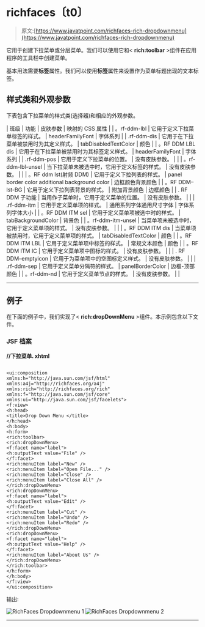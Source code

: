 # richfaces〔t0〕

> 原文:[https://www.javatpoint.com/richfaces-rich-dropdownmenu](https://www.javatpoint.com/richfaces-rich-dropdownmenu)

它用于创建下拉菜单或分层菜单。我们可以使用它和< **rich:toolbar** >组件在应用程序的工具栏中创建菜单。

基本用法需要**标签**属性。我们可以使用**标签**属性来设置作为菜单标题出现的文本标签。

## 样式类和外观参数

下表包含下拉菜单的样式类(选择器)和相应的外观参数。

| 班级 | 功能 | 皮肤参数 | 映射的 CSS 属性 |
| 。rf-ddm-lbl | 它用于定义下拉菜单标签的样式。 | headerFamilyFont | 字体系列 |
| .rf-ddm-dis | 它用于在下拉菜单被禁用时为其定义样式。 | tabDisabledTextColor | 颜色 |
| 。RF DDM LBL dis | 它用于在下拉菜单被禁用时为其标签定义样式。 | headerFamilyFont | 字体系列 |
| .rf-ddm-pos | 它用于定义下拉菜单的位置。 | 没有皮肤参数。 |  |
| 。rf-ddm-lbl-unsel | 当下拉菜单未被选中时，它用于定义标签的样式。 | 没有皮肤参数。 |  |
| 。RF ddm lst(射频 DDM) | 它用于定义下拉列表的样式。 | panel border color additional background color | 边框颜色背景颜色 |
| 。RF DDM–lst-BG | 它用于定义下拉列表背景的样式。 | 附加背景颜色 | 边框颜色 |
| . RF DDM 子功能 | 当用作子菜单时，它用于定义菜单的位置。 | 没有皮肤参数。 |  |
| .rf-ddm-itm | 它用于定义菜单项的样式。 | 通用系列字体通用尺寸字体 | 字体系列字体大小 |
| 。RF DDM ITM sel | 它用于定义菜单项被选中时的样式。 | tabBackgroundColor | 背景色 |
| 。rf-ddm-itm-unsel | 当菜单项未被选中时，它用于定义菜单项的样式。 | 没有皮肤参数。 |  |
| 。RF DDM ITM dis | 当菜单项被禁用时，它用于定义菜单项的样式。 | tabDisabledTextColor | 颜色 |
| 。RF DDM ITM LBL | 它用于定义菜单项中标签的样式。 | 常规文本颜色 | 颜色 |
| 。RF DDM ITM IC | 它用于定义菜单项中图标的样式。 | 没有皮肤参数。 |  |
| . RF DDM–emptyicon | 它用于为菜单项中的空图标定义样式。 | 没有皮肤参数。 |  |
| .rf-ddm-sep | 它用于定义菜单分隔符的样式。 | panelBorderColor | 边框-顶部颜色 |
| 。rf-ddm-nd | 它用于定义菜单节点的样式。 | 没有皮肤参数。 |  |

* * *

## 例子

在下面的例子中，我们实现了< **rich:dropDownMenu** >组件。本示例包含以下文件。

### JSF 档案

**//下拉菜单. xhtml**

```

<ui:composition 
xmlns:h="http://java.sun.com/jsf/html"
xmlns:a4j="http://richfaces.org/a4j"
xmlns:rich="http://richfaces.org/rich"
xmlns:f="http://java.sun.com/jsf/core"
xmlns:ui="http://java.sun.com/jsf/facelets">
<f:view>
<h:head>
<title>Drop Down Menu </title>
</h:head>
<h:body>
<h:form>
<rich:toolbar>
<rich:dropDownMenu>
<f:facet name="label">
<h:outputText value="File" />
</f:facet>
<rich:menuItem label="New" />
<rich:menuItem label="Open File..." />
<rich:menuItem label="Close" />
<rich:menuItem label="Close All" />
</rich:dropDownMenu>
<rich:dropDownMenu>
<f:facet name="label">
<h:outputText value="Edit" />
</f:facet>
<rich:menuItem label="Cut" />
<rich:menuItem label="Undo" />
<rich:menuItem label="Redo" />
</rich:dropDownMenu>
<rich:dropDownMenu>
<f:facet name="label">
<h:outputText value="Help" />
</f:facet>
<rich:menuItem label="About Us" />
</rich:dropDownMenu>
</rich:toolbar>
</h:form>
</h:body>
</f:view>
</ui:composition>

```

输出:

![RichFaces Dropdownmenu 1](../Images/5e29938ff7042fa9be1e3108f8e8361f.png) ![RichFaces Dropdownmenu 2](../Images/a40245ef4bf2f188999f2e984113ada1.png)

* * *